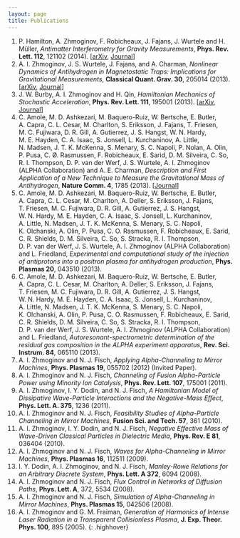 ```yaml
---
layout: page
title: Publications
---
```


1. P. Hamilton, A. Zhmoginov, F. Robicheaux, J. Fajans, J. Wurtele and H. Müller, *Antimatter Interferometry for Gravity Measurements*, **Phys. Rev. Lett. 112**, 121102 (2014). [[arXiv](http://arxiv.org/abs/1308.1079), [Journal](http://journals.aps.org/prl/abstract/10.1103/PhysRevLett.112.121102)]
2. A. I. Zhmoginov, J. S. Wurtele, J. Fajans, and A. Charman, *Nonlinear Dynamics of Antihydrogen in Magnetostatic Traps: Implications for Gravitational Measurements*, **Classical Quant. Grav. 30**, 205014 (2013). [[arXiv](http://arxiv.org/abs/1303.2738), [Journal](http://iopscience.iop.org/0264-9381/30/20/205014)]
3. J. W. Burby, A. I. Zhmoginov and H. Qin, *Hamiltonian Mechanics of Stochastic Acceleration*, **Phys. Rev. Lett. 111**, 195001 (2013). [[arXiv](http://arxiv.org/abs/1312.3974v1), [Journal](http://journals.aps.org/prl/abstract/10.1103/PhysRevLett.111.195001)]
4. C. Amole, M. D. Ashkezari, M. Baquero-Ruiz, W. Bertsche, E. Butler, A. Capra, C. L. Cesar, M. Charlton, S. Eriksson, J. Fajans, T. Friesen, M. C. Fujiwara, D. R. Gill, A. Gutierrez, J. S. Hangst, W. N. Hardy, M. E. Hayden, C. A. Isaac, S. Jonsell, L. Kurchaninov, A. Little, N. Madsen, J. T. K. McKenna, S. Menary, S. C. Napoli, P. Nolan, A. Olin, P. Pusa, C. Ø. Rasmussen, F. Robicheaux, E. Sarid, D. M. Silveira, C. So, R. I. Thompson, D. P. van der Werf, J. S. Wurtele, A. I. Zhmoginov (ALPHA Collaboration) and A. E. Charman, *Description and First Application of a New Technique to Measure the Gravitational Mass of Antihydrogen*, **Nature Comm. 4**, 1785 (2013). [[Journal](http://www.nature.com/ncomms/journal/v4/n4/full/ncomms2787.html)]
5. C. Amole, M. D. Ashkezari, M. Baquero-Ruiz, W. Bertsche, E. Butler, A. Capra, C. L. Cesar, M. Charlton, A. Deller, S. Eriksson, J. Fajans, T. Friesen, M. C. Fujiwara, D. R. Gill, A. Gutierrez, J. S. Hangst, W. N. Hardy, M. E. Hayden, C. A. Isaac, S. Jonsell, L. Kurchaninov, A. Little, N. Madsen, J. T. K. McKenna, S. Menary, S. C. Napoli, K. Olchanski, A. Olin, P. Pusa, C. O. Rasmussen, F. Robicheaux, E. Sarid, C. R. Shields, D. M. Silveira, C. So, S. Stracka, R. I. Thompson, D. P. van der Werf, J. S. Wurtele, A. I. Zhmoginov (ALPHA Collaboration) and L. Friedland, *Experimental and computational study of the injection of antiprotons into a positron plasma for antihydrogen production*, **Phys. Plasmas 20**, 043510 (2013).
6. C. Amole, M. D. Ashkezari, M. Baquero-Ruiz, W. Bertsche, E. Butler, A. Capra, C. L. Cesar, M. Charlton, A. Deller, S. Eriksson, J. Fajans, T. Friesen, M. C. Fujiwara, D. R. Gill, A. Gutierrez, J. S. Hangst, W. N. Hardy, M. E. Hayden, C. A. Isaac, S. Jonsell, L. Kurchaninov, A. Little, N. Madsen, J. T. K. McKenna, S. Menary, S. C. Napoli, K. Olchanski, A. Olin, P. Pusa, C. O. Rasmussen, F. Robicheaux, E. Sarid, C. R. Shields, D. M. Silveira, C. So, S. Stracka, R. I. Thompson, D. P. van der Werf, J. S. Wurtele, A. I. Zhmoginov (ALPHA Collaboration) and L. Friedland, *Autoresonant-spectrometric determination of the residual gas composition in the ALPHA experiment apparatus*, **Rev. Sci. Instrum. 84**, 065110 (2013).
7. A. I. Zhmoginov and N. J. Fisch, *Applying Alpha-Channeling to Mirror Machines*, **Phys. Plasmas 19**, 055702 (2012) (Invited Paper).
8. A. I. Zhmoginov and N. J. Fisch, *Channeling of Fusion Alpha-Particle Power using Minority Ion Catalysis*, **Phys. Rev. Lett. 107**, 175001 (2011).
9. A. I. Zhmoginov, I. Y. Dodin, and N. J. Fisch, *A Hamiltonian Model of Dissipative Wave-Particle Interactions and the Negative-Mass Effect*, **Phys. Lett. A. 375**, 1236 (2011).
10. A. I. Zhmoginov and N. J. Fisch, *Feasibility Studies of Alpha-Particle Channeling in Mirror Machines*, **Fusion Sci. and Tech. 57**, 361 (2010).
11. A. I. Zhmoginov, I. Y. Dodin, and N. J. Fisch, *Negative Effective Mass of Wave-Driven Classical Particles in Dielectric Media*, **Phys. Rev. E 81**, 036404 (2010).
12. A. I. Zhmoginov and N. J. Fisch, *Waves for Alpha-Channeling in Mirror Machines*, **Phys. Plasmas 16**, 112511 (2009).
13. I. Y. Dodin, A. I. Zhmoginov, and N. J. Fisch, *Manley-Rowe Relations for an Arbitrary Discrete System*, **Phys. Lett. A 372**, 6094 (2008).
14. A. I. Zhmoginov and N. J. Fisch, *Flux Control in Networks of Diffusion Paths*, **Phys. Lett. A**, 372, 5534 (2008).
15. A. I. Zhmoginov and N. J. Fisch, *Simulation of Alpha-Channeling in Mirror Machines*, **Phys. Plasmas 15**, 042506 (2008).
16. A. I. Zhmoginov and G. M. Fraiman, *Generation of Harmonics of Intense Laser Radiation in a Transparent Collisionless Plasma*, **J. Exp. Theor. Phys. 100**, 895 (2005).
{: .highhover}
